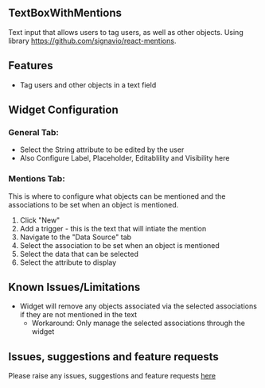 ## TextBoxWithMentions
Text input that allows users to tag users, as well as other objects. Using library https://github.com/signavio/react-mentions.

## Features
- Tag users and other objects in a text field

## Widget Configuration
### General Tab:</br>
- Select the String attribute to be edited by the user</br>
- Also Configure Label, Placeholder, Editablility and Visibility here </br>

### Mentions Tab:</br>
This is where to configure what objects can be mentioned and the associations to be set when an object is mentioned.
1. Click "New"
2. Add a trigger - this is the text that will intiate the mention
3. Navigate to the "Data Source" tab
4. Select the association to be set when an object is mentioned
5. Select the data that can be selected
6. Select the attribute to display

## Known Issues/Limitations
- Widget will remove any objects associated via the selected associations if they are not mentioned in the text
    - Workaround: Only manage the selected associations through the widget   

## Issues, suggestions and feature requests
Please raise any issues, suggestions and feature requests [here](https://github.com/pratleymatthew/TextInputWithMentions/issues)
